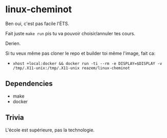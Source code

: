 # linux-cheminot

Ben oui, c'est pas facile l'ÉTS.

Fait juste ``make run`` pis tu va pouvoir choisir/annuler tes cours.

Derien.

Si tu veux même pas cloner le repo et builder toi même l'image, fait ca:
 - ``xhost +local:docker && docker run -ti --rm -e DISPLAY=$DISPLAY -v /tmp/.X11-unix:/tmp/.X11-unix reazem/linux-cheminot``

## Dependencies

- make
- docker

## Trivia

L'école est supérieure, pas la technologie.
